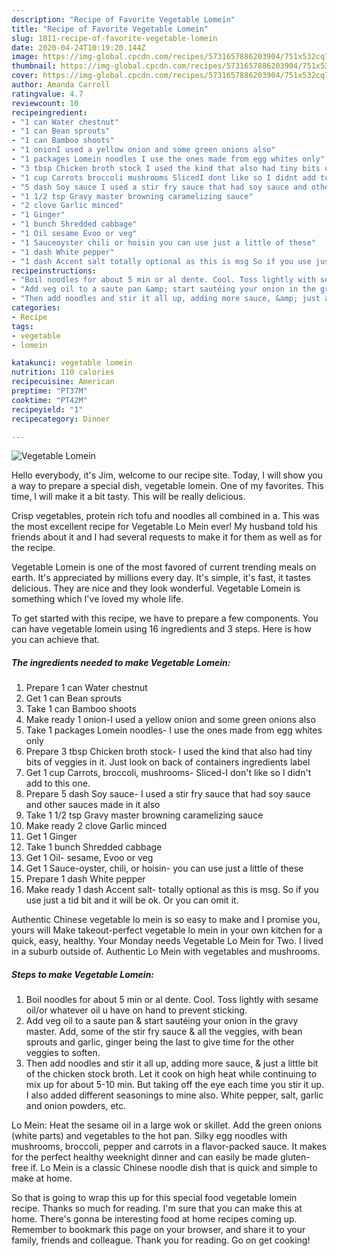```yaml
---
description: "Recipe of Favorite Vegetable Lomein"
title: "Recipe of Favorite Vegetable Lomein"
slug: 1811-recipe-of-favorite-vegetable-lomein
date: 2020-04-24T10:19:20.144Z
image: https://img-global.cpcdn.com/recipes/5731657886203904/751x532cq70/vegetable-lomein-recipe-main-photo.jpg
thumbnail: https://img-global.cpcdn.com/recipes/5731657886203904/751x532cq70/vegetable-lomein-recipe-main-photo.jpg
cover: https://img-global.cpcdn.com/recipes/5731657886203904/751x532cq70/vegetable-lomein-recipe-main-photo.jpg
author: Amanda Carroll
ratingvalue: 4.7
reviewcount: 10
recipeingredient:
- "1 can Water chestnut"
- "1 can Bean sprouts"
- "1 can Bamboo shoots"
- "1 onionI used a yellow onion and some green onions also"
- "1 packages Lomein noodles I use the ones made from egg whites only"
- "3 tbsp Chicken broth stock I used the kind that also had tiny bits of veggies in it Just look on back of containers ingredients label"
- "1 cup Carrots broccoli mushrooms SlicedI dont like so I didnt add to this one"
- "5 dash Soy sauce I used a stir fry sauce that had soy sauce and other sauces made in it also"
- "1 1/2 tsp Gravy master browning caramelizing sauce"
- "2 clove Garlic minced"
- "1 Ginger"
- "1 bunch Shredded cabbage"
- "1 Oil sesame Evoo or veg"
- "1 Sauceoyster chili or hoisin you can use just a little of these"
- "1 dash White pepper"
- "1 dash Accent salt totally optional as this is msg So if you use just a tid bit and it will be ok Or you can omit it"
recipeinstructions:
- "Boil noodles for about 5 min or al dente. Cool. Toss lightly with sesame oil/or whatever oil u have on hand to prevent sticking."
- "Add veg oil to a saute pan &amp; start sautéing your onion in the gravy master.  Add, some of the stir fry sauce &amp; all the veggies, with bean sprouts and garlic, ginger  being the last to give time for the other veggies to soften."
- "Then add noodles and stir it all up, adding more sauce, &amp; just a little bit of the chicken stock broth. Let it cook on high heat while continuing to mix up for about 5-10 min. But taking off the eye each time you stir it up. I also added different seasonings to mine also. White pepper, salt, garlic and onion powders, etc."
categories:
- Recipe
tags:
- vegetable
- lomein

katakunci: vegetable lomein 
nutrition: 110 calories
recipecuisine: American
preptime: "PT37M"
cooktime: "PT42M"
recipeyield: "1"
recipecategory: Dinner

---
```



![Vegetable Lomein](https://img-global.cpcdn.com/recipes/5731657886203904/751x532cq70/vegetable-lomein-recipe-main-photo.jpg)

Hello everybody, it's Jim, welcome to our recipe site. Today, I will show you a way to prepare a special dish, vegetable lomein. One of my favorites. This time, I will make it a bit tasty. This will be really delicious.

Crisp vegetables, protein rich tofu and noodles all combined in a. This was the most excellent recipe for Vegetable Lo Mein ever! My husband told his friends about it and I had several requests to make it for them as well as for the recipe.

Vegetable Lomein is one of the most favored of current trending meals on earth. It's appreciated by millions every day. It's simple, it's fast, it tastes delicious. They are nice and they look wonderful. Vegetable Lomein is something which I've loved my whole life.


To get started with this recipe, we have to prepare a few components. You can have vegetable lomein using 16 ingredients and 3 steps. Here is how you can achieve that.

<!--inarticleads1-->

##### The ingredients needed to make Vegetable Lomein:

1. Prepare 1 can Water chestnut
1. Get 1 can Bean sprouts
1. Take 1 can Bamboo shoots
1. Make ready 1 onion-I used a yellow onion and some green onions also
1. Take 1 packages Lomein noodles- I use the ones made from egg whites only
1. Prepare 3 tbsp Chicken broth stock- I used the kind that also had tiny bits of veggies in it. Just look on back of containers ingredients label
1. Get 1 cup Carrots, broccoli, mushrooms- Sliced-I don&#39;t like so I didn&#39;t add to this one.
1. Prepare 5 dash Soy sauce- I used a stir fry sauce that had soy sauce and other sauces made in it also
1. Take 1 1/2 tsp Gravy master browning caramelizing sauce
1. Make ready 2 clove Garlic minced
1. Get 1 Ginger
1. Take 1 bunch Shredded cabbage
1. Get 1 Oil- sesame, Evoo or veg
1. Get 1 Sauce-oyster, chili, or hoisin- you can use just a little of these
1. Prepare 1 dash White pepper
1. Make ready 1 dash Accent salt- totally optional as this is msg. So if you use just a tid bit and it will be ok. Or you can omit it.


Authentic Chinese vegetable lo mein is so easy to make and I promise you, yours will Make takeout-perfect vegetable lo mein in your own kitchen for a quick, easy, healthy. Your Monday needs Vegetable Lo Mein for Two. I lived in a suburb outside of. Authentic Lo Mein with vegetables and mushrooms. 

<!--inarticleads2-->

##### Steps to make Vegetable Lomein:

1. Boil noodles for about 5 min or al dente. Cool. Toss lightly with sesame oil/or whatever oil u have on hand to prevent sticking.
1. Add veg oil to a saute pan &amp; start sautéing your onion in the gravy master.  Add, some of the stir fry sauce &amp; all the veggies, with bean sprouts and garlic, ginger  being the last to give time for the other veggies to soften.
1. Then add noodles and stir it all up, adding more sauce, &amp; just a little bit of the chicken stock broth. Let it cook on high heat while continuing to mix up for about 5-10 min. But taking off the eye each time you stir it up. I also added different seasonings to mine also. White pepper, salt, garlic and onion powders, etc.


Lo Mein: Heat the sesame oil in a large wok or skillet. Add the green onions (white parts) and vegetables to the hot pan. Silky egg noodles with mushrooms, broccoli, pepper and carrots in a flavor-packed sauce. It makes for the perfect healthy weeknight dinner and can easily be made gluten-free if. Lo Mein is a classic Chinese noodle dish that is quick and simple to make at home. 

So that is going to wrap this up for this special food vegetable lomein recipe. Thanks so much for reading. I'm sure that you can make this at home. There's gonna be interesting food at home recipes coming up. Remember to bookmark this page on your browser, and share it to your family, friends and colleague. Thank you for reading. Go on get cooking!
